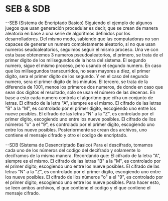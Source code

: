 # SEB & SDB 

--SEB (Sistema de Encriptado Basico)
Siguiendo el ejemplo de algunos juegos que usan generación procedular es decir, que se crean de manera aleatoria en base a una serie de algoritmos definidos por los desarrolladores.
Del mismo modo, sabiendo que las computadoras no son capaces de generar un numero completamente aleatorio, si no que usan numeros seudoaleatorios, seguimos seguir el mismo proceso.
Una ve con esta base obtenemos 3 numeros pseudoaleatorios, el primero, se trata de el primer digito de los milisegundos de la hora del sistema.
El segundo numero, sigue el mismo proceso, pero usando el segundo numero.
En caso que los milisegundos transcurridos, no sean mayores a diez, el primer digito, sera el primer digito de los segundo.
Y en el caso del segundo numero, sera el primer digito de los minutos.
El tercero, se trata de la diferencia de 1001, menos los primeros dos numeros, de donde en caso que sean dos digitos el resultado, solo se usan el número de las decenas.
En base a esto cada numero controla el algoritmo que cifra un conjunto de letras.
El cifrado de la letra "A", siempre es el mismo.
El cifrado de las letras "B" a la "M", es controlado por el primer digito, escogiendo uno entre los nueve posibles.
El cifrado de las letras "N" a la "Z", es controlado por el primer digito, escogiendo uno entre los nueve posibles.
El cifrado de llos números "o" a el "9", es controlado por el primer digito, escogiendo uno entre los nueve posibles.
Posteriormente se crean dos archivos, uno contiene el mensaje cifrado y otro el codigo de encriptado.


--SDB (Sistema de Desencriptado Basico)
Para el descifrado, tomamos cada uno de los números del codigo del decifrado y solamente lo deciframos de la misma manera.
Recordando que:
El cifrado de la letra "A", siempre es el mismo.
El cifrado de las letras "B" a la "M", es controlado por el primer digito, escogiendo uno entre los nueve posibles.
El cifrado de las letras "N" a la "Z", es controlado por el primer digito, escogiendo uno entre los nueve posibles.
El cifrado de llos números "o" a el "9", es controlado por el primer digito, escogiendo uno entre los nueve posibles.
Para hacer esto, se leen ambos archivos, el que contiene el codigo y el que contiene el mensaje cifrado.
